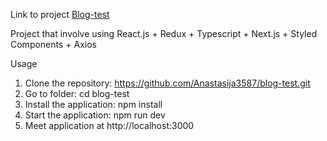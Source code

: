 Link to project [Blog-test]()

Project that involve using React.js + Redux + Typescript + Next.js + Styled Components + Axios

Usage

1. Clone the repository: https://github.com/Anastasija3587/blog-test.git
2. Go to folder: cd blog-test
3. Install the application: npm install
4. Start the application: npm run dev
5. Meet application at http://localhost:3000
